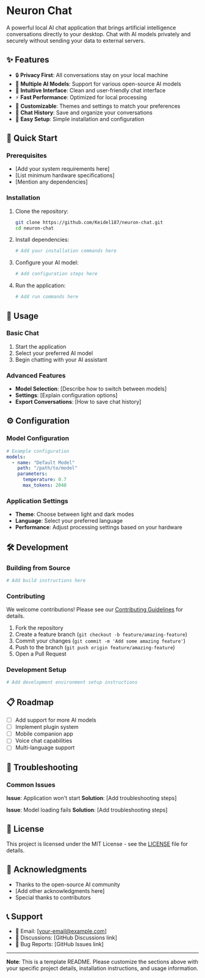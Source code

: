 # Neuron Chat

A powerful local AI chat application that brings artificial intelligence conversations directly to your desktop. Chat with AI models privately and securely without sending your data to external servers.

## ✨ Features

- 🔒 **Privacy First**: All conversations stay on your local machine
- 🤖 **Multiple AI Models**: Support for various open-source AI models
- 💬 **Intuitive Interface**: Clean and user-friendly chat interface
- ⚡ **Fast Performance**: Optimized for local processing
- 🎨 **Customizable**: Themes and settings to match your preferences
- 📁 **Chat History**: Save and organize your conversations
- 🔧 **Easy Setup**: Simple installation and configuration

## 🚀 Quick Start

### Prerequisites

- [Add your system requirements here]
- [List minimum hardware specifications]
- [Mention any dependencies]

### Installation

1. Clone the repository:
   ```bash
   git clone https://github.com/Keidel187/neuron-chat.git
   cd neuron-chat
   ```

2. Install dependencies:
   ```bash
   # Add your installation commands here
   ```

3. Configure your AI model:
   ```bash
   # Add configuration steps here
   ```

4. Run the application:
   ```bash
   # Add run commands here
   ```

## 📖 Usage

### Basic Chat

1. Start the application
2. Select your preferred AI model
3. Begin chatting with your AI assistant

### Advanced Features

- **Model Selection**: [Describe how to switch between models]
- **Settings**: [Explain configuration options]
- **Export Conversations**: [How to save chat history]

## ⚙️ Configuration

### Model Configuration

```yaml
# Example configuration
models:
  - name: "Default Model"
    path: "/path/to/model"
    parameters:
      temperature: 0.7
      max_tokens: 2048
```

### Application Settings

- **Theme**: Choose between light and dark modes
- **Language**: Select your preferred language
- **Performance**: Adjust processing settings based on your hardware

## 🛠️ Development

### Building from Source

```bash
# Add build instructions here
```

### Contributing

We welcome contributions! Please see our [Contributing Guidelines](CONTRIBUTING.md) for details.

1. Fork the repository
2. Create a feature branch (`git checkout -b feature/amazing-feature`)
3. Commit your changes (`git commit -m 'Add some amazing feature'`)
4. Push to the branch (`git push origin feature/amazing-feature`)
5. Open a Pull Request

### Development Setup

```bash
# Add development environment setup instructions
```

## 📋 Roadmap

- [ ] Add support for more AI models
- [ ] Implement plugin system
- [ ] Mobile companion app
- [ ] Voice chat capabilities
- [ ] Multi-language support

## 🐛 Troubleshooting

### Common Issues

**Issue**: Application won't start
**Solution**: [Add troubleshooting steps]

**Issue**: Model loading fails
**Solution**: [Add troubleshooting steps]

## 📄 License

This project is licensed under the MIT License - see the [LICENSE](LICENSE) file for details.

## 🙏 Acknowledgments

- Thanks to the open-source AI community
- [Add other acknowledgments here]
- Special thanks to contributors

## 📞 Support

- 📧 Email: [your-email@example.com]
- 💬 Discussions: [GitHub Discussions link]
- 🐛 Bug Reports: [GitHub Issues link]

---

**Note**: This is a template README. Please customize the sections above with your specific project details, installation instructions, and usage information.
